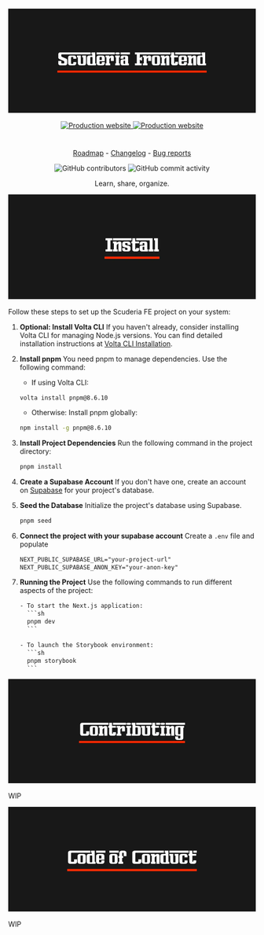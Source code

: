 <p align="center">
  <img
    alt="scuderia frontend"
    src="https://raw.githubusercontent.com/kettei-sproutty/scuderia-fe/main/public/docs/docs-logo.webp"
  >
</p>

<p align="center">
    <a href="https://www.scuderia-fe.com">
    <img
        alt="Production website"
        src="https://img.shields.io/github/deployments/kettei-sproutty/scuderia-fe/Production%20%E2%80%93%20scuderia-frontend?style=for-the-badge&label=Scuderia FE"
      />
    </a>
    <a href="https://storybook.scuderia-fe.com">
      <img
        alt="Production website"
        src="https://img.shields.io/github/deployments/kettei-sproutty/scuderia-fe/Production%20%E2%80%93%20storybook-scuderia-fe?style=for-the-badge&label=Storybook"
      >
  </a>
</p>

#

<p align="center">
  <a href="https://github.com/users/kettei-sproutty/projects/1">Roadmap</a> - <a href="https://github.com/kettei-sproutty/scuderia-fe/blob/main/CHANGELOG.md">Changelog</a> - <a href="https://github.com/kettei-sproutty/scuderia-fe/issues/new?assignees=&labels=bug&template=bug_report.md">Bug reports</a>
</p>

<p align="center">
  <img
    alt="GitHub contributors"
    src="https://img.shields.io/github/contributors/kettei-sproutty/scuderia-fe?style=flat-square"
  >
  <img
    alt="GitHub commit activity"
    src="https://img.shields.io/github/commit-activity/m/kettei-sproutty/scuderia-fe"
  />
</p>

<p align="center">Learn, share, organize.</p>

<p align="center">
  <img
    alt="Install"
    src="https://raw.githubusercontent.com/kettei-sproutty/scuderia-fe/main/public/docs/docs-install.webp"
  >
</p>

Follow these steps to set up the Scuderia FE project on your system:

1.  **Optional: Install Volta CLI**
    If you haven't already, consider installing Volta CLI for managing Node.js versions. You can find detailed installation instructions at [Volta CLI Installation](https://docs.volta.sh/guide/getting-started).

2.  **Install pnpm**
    You need pnpm to manage dependencies. Use the following command:

    - If using Volta CLI:

    ```sh
    volta install pnpm@8.6.10
    ```

    - Otherwise: Install pnpm globally:

    ```sh
    npm install -g pnpm@8.6.10
    ```

3.  **Install Project Dependencies**
    Run the following command in the project directory:

    ```sh
    pnpm install
    ```

4.  **Create a Supabase Account**
    If you don't have one, create an account on [Supabase](https://supabase.io/) for your project's database.

5.  **Seed the Database**
    Initialize the project's database using Supabase.

    ```sh
    pnpm seed
    ```

6.  **Connect the project with your supabase account** Create a `.env` file and populate

    ```.env
    NEXT_PUBLIC_SUPABASE_URL="your-project-url"
    NEXT_PUBLIC_SUPABASE_ANON_KEY="your-anon-key"
    ```

7.  **Running the Project**
    Use the following commands to run different aspects of the project:

        - To start the Next.js application:
          ```sh
          pnpm dev
          ```

        - To launch the Storybook environment:
          ```sh
          pnpm storybook
          ```

<p align="center">
  <img
    alt="Contributing"
    src="https://raw.githubusercontent.com/kettei-sproutty/scuderia-fe/main/public/docs/docs-contributing.webp"
  >
</p>

WIP

<p align="center">
  <img
    alt="Code of conduct"
    src="https://raw.githubusercontent.com/kettei-sproutty/scuderia-fe/main/public/docs/docs-code-of-conduct.webp"
  >
</p>

WIP
